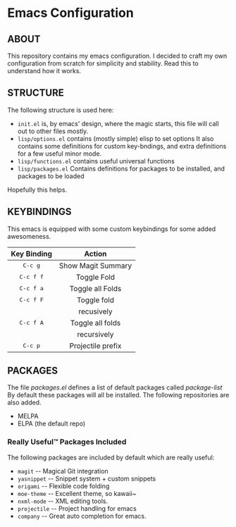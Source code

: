  Emacs Configuration
=====================

ABOUT
-----

This repository contains my emacs configuration.
I decided to craft my own configuration from scratch for simplicity and stability.
Read this to understand how it works.


STRUCTURE
---------

The following structure is used here:


* ``init.el`` is, by emacs' design, where the magic starts, this file will call out to other files mostly.
* ``lisp/options.el`` contains (mostly simple) elisp to set options
  It also contains some definitions for custom key-bndings,
  and extra definitions for a few useful minor mode.
* ``lisp/functions.el`` contains useful universal functions
* ``lisp/packages.el`` Contains definitions for packages to be installed, and packages to be loaded


Hopefully this helps.

KEYBINDINGS
-----------

This emacs is equipped with some custom keybindings for some added awesomeness.


| **Key Binding**    | **Action**         |
| :----------------: | :----------------: |
| <kbd>C-c g</kbd>   | Show Magit Summary |
| <kbd>C-c f f</kbd> | Toggle Fold        |
| <kbd>C-c f a</kbd> | Toggle all Folds   |
| <kbd>C-c f F</kbd> | Toggle fold        |
|                    | recusively         |
| <kbd>C-c f A</kbd> | Toggle all folds   |
|                    | recursively        |
| <kbd>C-c p</kbd>   | Projectile prefix  |


PACKAGES
--------

The file *packages.el* defines a list of default packages called *package-list*
By default these packages will all be installed. The following repositories are also added.

* MELPA 
* ELPA (the default repo)

### Really Useful™ Packages Included

The following packages are included by default which are really useful:

* `magit` -- Magical Git integration
* `yasnippet` -- Snippet system + custom snippets
* `origami` -- Flexible code folding
* `moe-theme` -- Excellent theme, so kawaii~
* `nxml-mode` -- XML editing tools.
* `projectile` -- Project handling for emacs
* `company` -- Great auto completion for emacs.
